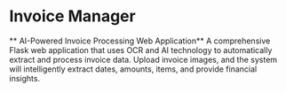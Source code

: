 # Invoice Manager 
** AI-Powered Invoice Processing Web Application**
A comprehensive Flask web application that uses OCR and AI technology to automatically extract and process invoice data. Upload invoice images, and the system will intelligently extract dates, amounts, items, and provide financial insights.
